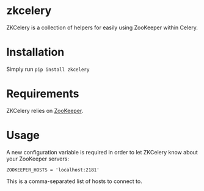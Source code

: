# zkcelery

ZKCelery is a collection of helpers for easily using ZooKeeper within Celery.


# Installation

Simply run `pip install zkcelery`


# Requirements

ZKCelery relies on [ZooKeeper](http://zookeeper.apache.org/).


# Usage

A new configuration variable is required in order to let ZKCelery know about your ZooKeeper servers:

    ZOOKEEPER_HOSTS = 'localhost:2181'

This is a comma-separated list of hosts to connect to.
